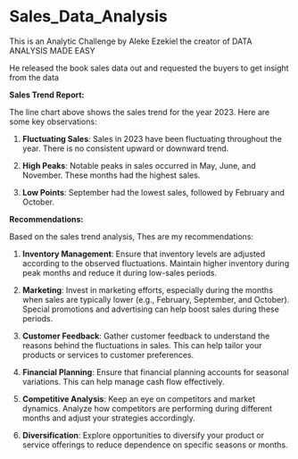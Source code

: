 # Sales_Data_Analysis
This is an Analytic Challenge by Aleke Ezekiel the creator of DATA ANALYSIS MADE EASY 

He released the book sales data out and requested the buyers to get insight from the data


**Sales Trend Report:**

The line chart above shows the sales trend for the year 2023. Here are some key observations:

1. **Fluctuating Sales**: Sales in 2023 have been fluctuating throughout the year. There is no consistent upward or downward trend.

2. **High Peaks**: Notable peaks in sales occurred in May, June, and November. These months had the highest sales.

3. **Low Points**: September had the lowest sales, followed by February and October.


**Recommendations:**

Based on the sales trend analysis, Thes are my recommendations:

1. **Inventory Management**: Ensure that inventory levels are adjusted according to the observed fluctuations. Maintain higher inventory during peak months and reduce it during low-sales periods.

2. **Marketing**: Invest in marketing efforts, especially during the months when sales are typically lower (e.g., February, September, and October). Special promotions and advertising can help boost sales during these periods.

3. **Customer Feedback**: Gather customer feedback to understand the reasons behind the fluctuations in sales. This can help tailor your products or services to customer preferences.

4. **Financial Planning**: Ensure that financial planning accounts for seasonal variations. This can help manage cash flow effectively.

5. **Competitive Analysis**: Keep an eye on competitors and market dynamics. Analyze how competitors are performing during different months and adjust your strategies accordingly.

6. **Diversification**: Explore opportunities to diversify your product or service offerings to reduce dependence on specific seasons or months.
